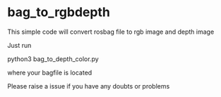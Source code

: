 # bag_to_rgbdepth
This simple code will convert rosbag file to rgb image and depth image


Just run 

python3 bag_to_depth_color.py 

where your bagfile is located


Please raise a issue if you have any doubts or problems
